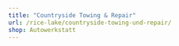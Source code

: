 ```yaml
---
title: "Countryside Towing & Repair"
url: /rice-lake/countryside-towing-und-repair/
shop: Autowerkstatt
---
```

